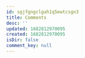 ```yaml
---
id: sgjfgngclgah1q5ewtcsgn3
title: Comments
desc: ''
updated: 1682812970095
created: 1682812970095
isDir: false
comment_key: null
---
```

